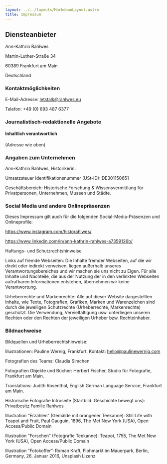 ```yaml
---
layout: ../../layouts/MarkdownLayout.astro
title: Impressum
---
```


## Diensteanbieter

Ann-Kathrin Rahlwes

Martin-Luther-Straße 34

60389 Frankfurt am Main

Deutschland

### Kontaktmöglichkeiten

E-Mail-Adresse: <letstalk@rahlwes.eu>

Telefon: +49 (0) 693 487 6377

### Journalistisch-redaktionelle Angebote

#### Inhaltlich verantwortlich

(Adresse wie oben)

### Angaben zum Unternehmen

Ann-Kathrin Rahlwes, Historikerin.

Umsatzsteuer Identifikationsnummer (USt-ID): DE301150651

Geschäftsbereich: Historische Forschung & Wissensvermittlung für Privatpersonen, Unternehmen, Museen und Städte.

### Social Media und andere Onlinepräsenzen

Dieses Impressum gilt auch für die folgenden Social-Media-Präsenzen und Onlineprofile:

<https://www.instagram.com/historahlwes/>

<https://www.linkedin.com/in/ann-kathrin-rahlwes-a7359126b/>

Haftungs- und Schutzrechtshinweise

Links auf fremde Webseiten: Die Inhalte fremder Webseiten, auf die wir direkt oder indirekt verweisen, liegen außerhalb unseres Verantwortungsbereiches und wir machen sie uns nicht zu Eigen. Für alle Inhalte und Nachteile, die aus der Nutzung der in den verlinkten Webseiten aufrufbaren Informationen entstehen, übernehmen wir keine Verantwortung.

Urheberrechte und Markenrechte: Alle auf dieser Website dargestellten Inhalte, wie Texte, Fotografien, Grafiken, Marken und Warenzeichen sind durch die jeweiligen Schutzrechte (Urheberrechte, Markenrechte) geschützt. Die Verwendung, Vervielfältigung usw. unterliegen unseren Rechten oder den Rechten der jeweiligen Urheber bzw. Rechteinhaber.

### Bildnachweise

Bildquellen und Urheberrechtshinweise:

Illustrationen: Pauline Wernig, Frankfurt. Kontakt: <hello@paulinewernig.com>

Fotografien des Teams: Claudia Simchen

Fotografien Objekte und Bücher: Herbert Fischer, Studio für Fotografie, Frankfurt am Main.

Translations: Judith Rosenthal, English German Language Service, Frankfurt am Main.

Historische Fotografie Introseite (Startbild: Geschichte bewegt uns): Privatbesitz Familie Rahlwes

Illustration “Erzählen” (Gemälde mit orangener Teekanne): Still Life with Teapot and Fruit, Paul Gauguin, 1896, The Met New York (USA), Open Access/Public Domain

Illustration “Forschen” (Fotografie Teekanne): Teapot, 1755, The Met New York (USA), Open Access/Public Domain

Illustration “Fotokoffer”: Roman Kraft, Flohmarkt im Mauerpark, Berlin, Germany, 26. Januar 2016, Unsplash Lizenz
